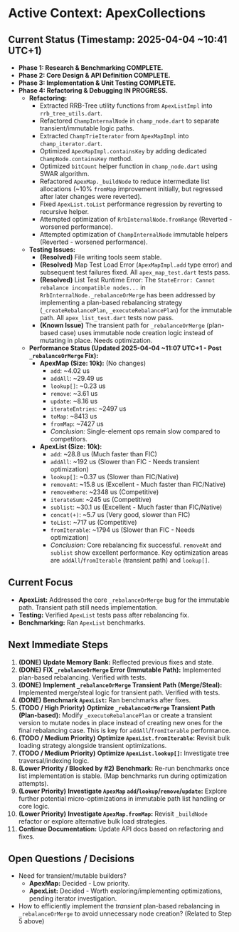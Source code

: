 # Active Context: ApexCollections

## Current Status (Timestamp: 2025-04-04 ~10:41 UTC+1)

-   **Phase 1: Research & Benchmarking COMPLETE.**
-   **Phase 2: Core Design & API Definition COMPLETE.**
-   **Phase 3: Implementation & Unit Testing COMPLETE.**
-   **Phase 4: Refactoring & Debugging IN PROGRESS.**
    -   **Refactoring:**
        -   Extracted RRB-Tree utility functions from `ApexListImpl` into `rrb_tree_utils.dart`.
        -   Refactored `ChampInternalNode` in `champ_node.dart` to separate transient/immutable logic paths.
        -   Extracted `ChampTrieIterator` from `ApexMapImpl` into `champ_iterator.dart`.
        -   Optimized `ApexMapImpl.containsKey` by adding dedicated `ChampNode.containsKey` method.
        -   Optimized `bitCount` helper function in `champ_node.dart` using SWAR algorithm.
        -   Refactored `ApexMap._buildNode` to reduce intermediate list allocations (~10% `fromMap` improvement initially, but regressed after later changes were reverted).
        -   Fixed `ApexList.toList` performance regression by reverting to recursive helper.
        -   Attempted optimization of `RrbInternalNode.fromRange` (Reverted - worsened performance).
        -   Attempted optimization of `ChampInternalNode` immutable helpers (Reverted - worsened performance).
    -   **Testing Issues:**
        -   **(Resolved)** File writing tools seem stable.
        -   **(Resolved)** Map Test Load Error (`ApexMapImpl.add` type error) and subsequent test failures fixed. All `apex_map_test.dart` tests pass.
        -   **(Resolved)** List Test Runtime Error: The `StateError: Cannot rebalance incompatible nodes...` in `RrbInternalNode._rebalanceOrMerge` has been addressed by implementing a plan-based rebalancing strategy (`_createRebalancePlan`, `_executeRebalancePlan`) for the immutable path. All `apex_list_test.dart` tests now pass.
        -   **(Known Issue)** The transient path for `_rebalanceOrMerge` (plan-based case) uses immutable node creation logic instead of mutating in place. Needs optimization.
    -   **Performance Status (Updated 2025-04-04 ~11:07 UTC+1 - Post `_rebalanceOrMerge` Fix):**
        -   **ApexMap (Size: 10k):** (No changes)
            -   `add`: ~4.02 us
            -   `addAll`: ~29.49 us
            -   `lookup[]`: ~0.23 us
            -   `remove`: ~3.61 us
            -   `update`: ~8.16 us
            -   `iterateEntries`: ~2497 us
            -   `toMap`: ~8413 us
            -   `fromMap`: ~7427 us
            -   *Conclusion:* Single-element ops remain slow compared to competitors.
        -   **ApexList (Size: 10k):**
            -   `add`: ~28.8 us (Much faster than FIC)
            -   `addAll`: ~192 us (Slower than FIC - Needs transient optimization)
            -   `lookup[]`: ~0.37 us (Slower than FIC/Native)
            -   `removeAt`: ~15.8 us (Excellent - Much faster than FIC/Native)
            -   `removeWhere`: ~2348 us (Competitive)
            -   `iterateSum`: ~245 us (Competitive)
            -   `sublist`: ~30.1 us (Excellent - Much faster than FIC/Native)
            -   `concat(+)`: ~5.7 us (Very good, slower than FIC)
            -   `toList`: ~717 us (Competitive)
            -   `fromIterable`: ~1794 us (Slower than FIC - Needs optimization)
            -   *Conclusion:* Core rebalancing fix successful. `removeAt` and `sublist` show excellent performance. Key optimization areas are `addAll`/`fromIterable` (transient path) and `lookup[]`.

## Current Focus

-   **ApexList:** Addressed the core `_rebalanceOrMerge` bug for the immutable path. Transient path still needs implementation.
-   **Testing:** Verified `ApexList` tests pass after rebalancing fix.
-   **Benchmarking:** Ran `ApexList` benchmarks.

## Next Immediate Steps

1.  **(DONE)** **Update Memory Bank:** Reflected previous fixes and state.
2.  **(DONE)** **FIX `_rebalanceOrMerge` Error (Immutable Path):** Implemented plan-based rebalancing. Verified with tests.
3.  **(DONE)** **Implement `_rebalanceOrMerge` Transient Path (Merge/Steal):** Implemented merge/steal logic for transient path. Verified with tests.
4.  **(DONE)** **Benchmark `ApexList`:** Ran benchmarks after fixes.
5.  **(TODO / High Priority)** **Optimize `_rebalanceOrMerge` Transient Path (Plan-based):** Modify `_executeRebalancePlan` or create a transient version to mutate nodes in place instead of creating new ones for the final rebalancing case. This is key for `addAll`/`fromIterable` performance.
6.  **(TODO / Medium Priority)** **Optimize `ApexList.fromIterable`:** Revisit bulk loading strategy alongside transient optimizations.
7.  **(TODO / Medium Priority)** **Optimize `ApexList.lookup[]`:** Investigate tree traversal/indexing logic.
4.  **(Lower Priority / Blocked by #2)** **Benchmark:** Re-run benchmarks once list implementation is stable. (Map benchmarks run during optimization attempts).
5.  **(Lower Priority)** **Investigate `ApexMap` `add`/`lookup`/`remove`/`update`:** Explore further potential micro-optimizations in immutable path list handling or core logic.
6.  **(Lower Priority)** **Investigate `ApexMap.fromMap`:** Revisit `_buildNode` refactor or explore alternative bulk load strategies.
7.  **Continue Documentation:** Update API docs based on refactoring and fixes.

## Open Questions / Decisions

-   Need for transient/mutable builders?
    -   **ApexMap:** Decided - Low priority.
    -   **ApexList:** Decided - Worth exploring/implementing optimizations, pending iterator investigation.
-   How to efficiently implement the *transient* plan-based rebalancing in `_rebalanceOrMerge` to avoid unnecessary node creation? (Related to Step 5 above)